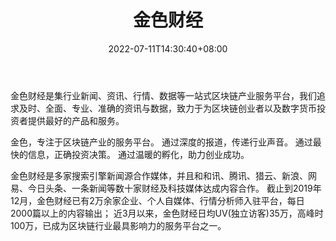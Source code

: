 ﻿---
weight: 
title: "金色财经"
description: "金色财经是集行业新闻、资讯、行情、数据等一站式区块链产业服务平台，我们追求及时、全面、专业、准确的资讯与数据，致力于为区块链创业者以及数字货币投资者提供最好的产品和服务。"
date: 2022-07-11T14:30:40+08:00
lastmod: 2022-07-11T14:30:40+08:00
draft: false
authors: ["Cindy"]
featuredImage: "2.jpg"
link: "https://www.jinse.com/"
tags: ["金色财经","元宇宙资讯"]
categories: ["navigation"]
navigation: ["元宇宙资讯"]
lightgallery: true
toc: true
pinned: false
recommend: false
recommend1: false
---
金色财经是集行业新闻、资讯、行情、数据等一站式区块链产业服务平台，我们追求及时、全面、专业、准确的资讯与数据，致力于为区块链创业者以及数字货币投资者提供最好的产品和服务。

金色，专注于区块链产业的服务平台。
通过深度的报道，传递行业声音。
通过最快的信息，正确投资决策。
通过温暖的孵化，助力创业成功。

金色财经是多家搜索引擎新闻源合作媒体，并且和和讯、腾讯、猎云、新浪、网易、今日头条、一条新闻等数十家财经及科技媒体达成内容合作。
截止到2019年12月，金色财经已有2万余家企业、个人自媒体、行情分析师入驻平台，每日2000篇以上的内容输出；
近3月以来，金色财经日均UV(独立访客)35万，高峰时100万，已成为区块链行业最具影响力的服务平台之一。